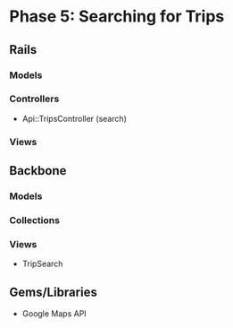 # Phase 5: Searching for Trips

## Rails
### Models

### Controllers
* Api::TripsController (search)

### Views

## Backbone
### Models

### Collections

### Views
* TripSearch

## Gems/Libraries
* Google Maps API
